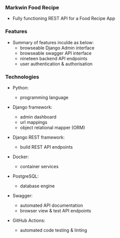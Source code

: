 ### Markwin Food Recipe
* Fully functioning REST API for a Food Recipe App

### Features
* Summary of features inculde as below:
  - browseable Django Admin interface 
  - browseable swagger API interface
  - nineteen backend API endpoints
  - user authentication & authorisation

### Technologies
* Python:
  - programming language

* Django framework:
  - admin dashboard
  - url mappings
  - object relational mapper (ORM)

* Django REST framework:
  - build REST API endpoints

* Docker:
  - container services

* PostgreSQL:
  - database engine

* Swagger:
  - automated API documentation
  - browser view & test API endpoints

* GitHub Actions:
  - automated code testing & linting